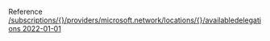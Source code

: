 Reference [/subscriptions/{}/providers/microsoft.network/locations/{}/availabledelegations 2022-01-01](/Resources/mgmt-plane/L3N1YnNjcmlwdGlvbnMve30vcHJvdmlkZXJzL21pY3Jvc29mdC5uZXR3b3JrL2xvY2F0aW9ucy97fS9hdmFpbGFibGVkZWxlZ2F0aW9ucw==/2022-01-01.xml)
